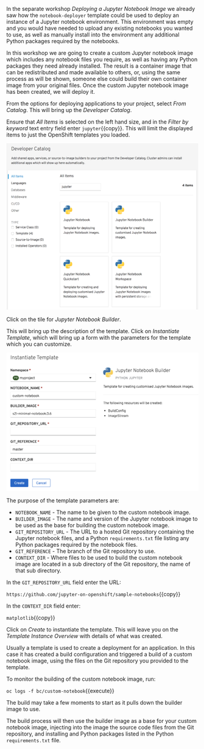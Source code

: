 In the separate workshop _Deploying a Jupyter Notebook Image_ we already saw how the `notebook-deployer` template could be used to deploy an instance of a Jupyter notebook environment. This environment was empty and you would have needed to upload any existing notebooks you wanted to use, as well as manually install into the environment any additional Python packages required by the notebooks.

In this workshop we are going to create a custom Jupyter notebook image which includes any notebook files you require, as well as having any Python packages they need already installed. The result is a container image that can be redistributed and made available to others, or, using the same process as will be shown, someone else could build their own container image from your original files. Once the custom Jupyter notebook image has been created, we will deploy it.

From the options for deploying applications to your project, select _From Catalog_. This will bring up the _Developer Catalog_.

Ensure that _All Items_ is selected on the left hand size, and in the _Filter by keyword_ text entry field enter ``jupyter``{{copy}}. This will limit the displayed items to just the OpenShift templates you loaded.

![Add to Project](../../assets/datascience/jupyter-notebooks-42/04-jupyter-notebook-templates.png)

Click on the tile for _Jupyter Notebook Builder_.

This will bring up the description of the template. Click on _Instantiate Template_, which will bring up a form with the parameters for the template which you can customize.

![Instatiate Template](../../assets/datascience/custom-notebooks-42/04-instantiate-template.png)

The purpose of the template parameters are:

* ``NOTEBOOK_NAME`` - The name to be given to the custom notebook image.
* ``BUILDER_IMAGE`` - The name and version of the Jupyter notebook image to be used as the base for building the custom notebook image.
* ``GIT_REPOSITORY_URL`` - The URL to a hosted Git repository containing the Jupyter notebook files, and a Python ``requirements.txt`` file listing any Python packages required by the notebook files.
* ``GIT_REFERENCE`` - The branch of the Git repository to use.
* ``CONTEXT_DIR`` - Where files to be used to build the custom notebook image are located in a sub directory of the Git repository, the name of that sub directory.

In the ``GIT_REPOSITORY_URL`` field enter the URL:

``https://github.com/jupyter-on-openshift/sample-notebooks``{{copy}}

In the ``CONTEXT_DIR`` field enter:

``matplotlib``{{copy}}

Click on _Create_ to instantiate the template. This will leave you on the _Template Instance Overview_ with details of what was created.

Usually a template is used to create a deployment for an application. In this case it has created a build configuration and triggered a build of a custom notebook image, using the files on the Git repository you provided to the template.

To monitor the building of the custom notebook image, run:

``oc logs -f bc/custom-notebook``{{execute}}

The build may take a few moments to start as it pulls down the builder image to use.

The build process will then use the builder image as a base for your custom notebook image, injecting into the image the source code files from the Git repository, and installing and Python packages listed in the Python ``requirements.txt`` file.
